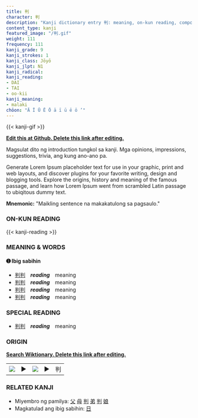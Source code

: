 ```yaml
---
title: 判
character: 判
description: "Kanji dictionary entry 判: meaning, on-kun reading, compounds, origin, related kanji"
content_type: kanji
featured_image: "/判.gif"
weight: 111
frequency: 111
kanji_grade: 9
kanji_strokes: 1
kanji_class: Jōyō
kanji_jlpt: N1
kanji_radical: 
kanji_reading: 
- DAI
- TAI
- oo-kii
kanji_meaning:
- malaki
chōon: "Ā Ī Ū Ē Ō ā ī ū ē ō ’"
---
```

[//]: # (Don't edit the line below. Kanji animated GIF code is automatically generated.)
{{< kanji-gif >}}

[//]: # (Edit below this line.)

**[Edit this at Github. Delete this link after editing.](https://github.com/tim0g/tim/tree/main/content/kanji/判/index.md)**

Magsulat dito ng introduction tungkol sa kanji. Mga opinions, impressions, suggestions, trivia, ang kung ano-ano pa.

Generate Lorem Ipsum placeholder text for use in your graphic, print and web layouts, and discover plugins for your favorite writing, design and blogging tools. Explore the origins, history and meaning of the famous passage, and learn how Lorem Ipsum went from scrambled Latin passage to ubiqitous dummy text.
 
**Mnemonic:** "Maikling sentence na makakatulong sa pagsaulo."

### ON-KUN READING

[//]: # (Don't edit the line below. ON-KUN READING code is automatically generated.)
{{< kanji-reading >}}

### MEANING & WORDS

#### ➊ **Ibig sabihin**
  - [判](../判)[判](../判)　***reading***　meaning
  - [判](../判)[判](../判)　***reading***　meaning
  - [判](../判)[判](../判)　***reading***　meaning
  - [判](../判)[判](../判)　***reading***　meaning

### SPECIAL READING
  - [判](../判)[判](../判)　***reading***　meaning

### ORIGIN

**[Search Wiktionary. Delete this link after editing.](https://wiktionary.org/wiki/判)**
<table class="kanji-table"><tr><td>
<img src="60px-判-bronze.svg.png">
</td><td>▶</td><td>
<img src="60px-判-oracle.svg.png">
</td><td>▶</td>
<td class="kanji-origin">判</td>
</tr></table>

### RELATED KANJI
- Miyembro ng pamilya: [父](../父) [母](../母) [判](../判) [弟](../弟) [判](../判) [娘](../娘)
- Magkatulad ang ibig sabihin: [日](../日)
